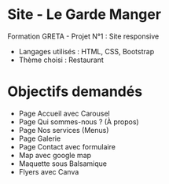 # Site - Le Garde Manger
Formation GRETA - Projet N°1 : Site responsive 
* Langages utilisés :  HTML, CSS, Bootstrap
* Thème choisi : Restaurant

# Objectifs demandés
* Page Accueil avec Carousel 
* Page Qui sommes-nous ? (À propos)
* Page Nos services (Menus)
* Page Galerie
* Page Contact avec formulaire
* Map avec google map
* Maquette sous Balsamique
* Flyers avec Canva
